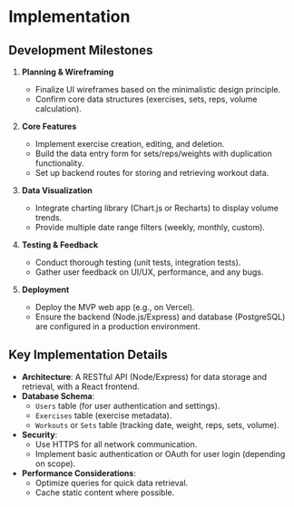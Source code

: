 # Implementation

## Development Milestones

1. **Planning & Wireframing**
   - Finalize UI wireframes based on the minimalistic design principle.
   - Confirm core data structures (exercises, sets, reps, volume calculation).

2. **Core Features**
   - Implement exercise creation, editing, and deletion.
   - Build the data entry form for sets/reps/weights with duplication functionality.
   - Set up backend routes for storing and retrieving workout data.

3. **Data Visualization**
   - Integrate charting library (Chart.js or Recharts) to display volume trends.
   - Provide multiple date range filters (weekly, monthly, custom).

4. **Testing & Feedback**
   - Conduct thorough testing (unit tests, integration tests).
   - Gather user feedback on UI/UX, performance, and any bugs.

5. **Deployment**
   - Deploy the MVP web app (e.g., on Vercel).
   - Ensure the backend (Node.js/Express) and database (PostgreSQL) are configured in a production environment.

## Key Implementation Details

- **Architecture**: A RESTful API (Node/Express) for data storage and retrieval, with a React frontend.
- **Database Schema**:
  - `Users` table (for user authentication and settings).
  - `Exercises` table (exercise metadata).
  - `Workouts` or `Sets` table (tracking date, weight, reps, sets, volume).
- **Security**:
  - Use HTTPS for all network communication.
  - Implement basic authentication or OAuth for user login (depending on scope).
- **Performance Considerations**:
  - Optimize queries for quick data retrieval.
  - Cache static content where possible.
